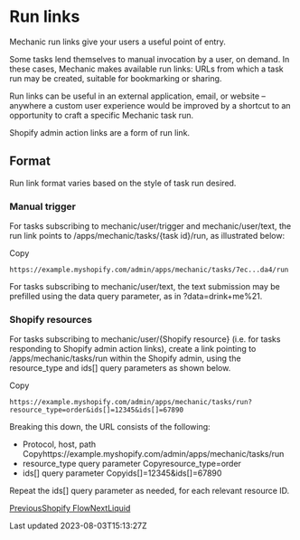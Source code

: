 # Run links

Mechanic run links give your users a useful point of entry.

Some tasks lend themselves to manual invocation by a user, on demand. In these cases, Mechanic makes available run links: URLs from which a task run may be created, suitable for bookmarking or sharing.

Run links can be useful in an external application, email, or website – anywhere a custom user experience would be improved by a shortcut to an opportunity to craft a specific Mechanic task run.

Shopify admin action links are a form of run link.

## Format

Run link format varies based on the style of task run desired.

### Manual trigger

For tasks subscribing to mechanic/user/trigger and mechanic/user/text, the run link points to /apps/mechanic/tasks/{task id}/run, as illustrated below:

Copy

    https://example.myshopify.com/admin/apps/mechanic/tasks/7ec...da4/run

For tasks subscribing to mechanic/user/text, the text submission may be prefilled using the data query parameter, as in ?data=drink+me%21.

### Shopify resources

For tasks subscribing to mechanic/user/{Shopify resource} (i.e. for tasks responding to Shopify admin action links), create a link pointing to /apps/mechanic/tasks/run within the Shopify admin, using the resource\_type and ids[] query parameters as shown below.

Copy

    https://example.myshopify.com/admin/apps/mechanic/tasks/run?resource_type=order&ids[]=12345&ids[]=67890

Breaking this down, the URL consists of the following:

- Protocol, host, path Copyhttps://example.myshopify.com/admin/apps/mechanic/tasks/run
- resource\_type query parameter Copyresource\_type=order
- ids[] query parameter Copyids[]=12345&ids[]=67890

Repeat the ids[] query parameter as needed, for each relevant resource ID.

[PreviousShopify Flow](/platform/integrations/shopify-flow)[NextLiquid](/platform/liquid)

Last updated 2023-08-03T15:13:27Z